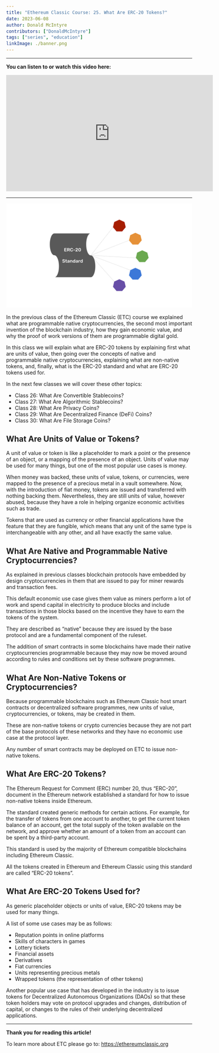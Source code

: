 ```yaml
---
title: "Ethereum Classic Course: 25. What Are ERC-20 Tokens?"
date: 2023-06-08
author: Donald McIntyre
contributors: ["DonaldMcIntyre"]
tags: ["series", "education"]
linkImage: ./banner.png
---
```


---
**You can listen to or watch this video here:**

<iframe width="560" height="315" src="https://www.youtube.com/embed/x3k7csDrpsw" title="YouTube video player" frameborder="0" allow="accelerometer; autoplay; clipboard-write; encrypted-media; gyroscope; picture-in-picture; web-share" allowfullscreen></iframe>

---

![ERC-20 standard tokens.](./1.png)

In the previous class of the Ethereum Classic (ETC) course we explained what are programmable native cryptocurrencies, the second most important invention of the blockchain industry, how they gain economic value, and why the proof of work versions of them are programmable digital gold.

In this class we will explain what are ERC-20 tokens by explaining first what are units of value, then going over the concepts of native and programmable native cryptocurrencies, explaining what are non-native tokens, and, finally, what is the ERC-20 standard and what are ERC-20 tokens used for.

In the next few classes we will cover these other topics:

- Class 26: What Are Convertible Stablecoins?
- Class 27: What Are Algorithmic Stablecoins?
- Class 28: What Are Privacy Coins?
- Class 29: What Are Decentralized Finance (DeFi) Coins?
- Class 30: What Are File Storage Coins?

## What Are Units of Value or Tokens?

A unit of value or token is like a placeholder to mark a point or the presence of an object, or a mapping of the presence of an object. Units of value may be used for many things, but one of the most popular use cases is money.

When money was backed, these units of value, tokens, or currencies, were mapped to the presence of a precious metal in a vault somewhere. Now, with the introduction of fiat money, tokens are issued and transferred with nothing backing them. Nevertheless, they are still units of value, however abused, because they have a role in helping organize economic activities such as trade.  

Tokens that are used as currency or other financial applications have the feature that they are fungible, which means that any unit of the same type is interchangeable with any other, and all have exactly the same value.

## What Are Native and Programmable Native Cryptocurrencies?

As explained in previous classes blockchain protocols have embedded by design cryptocurrencies in them that are issued to pay for miner rewards and transaction fees. 

This default economic use case gives them value as miners perform a lot of work and spend capital in electricity to produce blocks and include transactions in those blocks based on the incentive they have to earn the tokens of the system.

They are described as “native” because they are issued by the base protocol and are a fundamental component of the ruleset.

The addition of smart contracts in some blockchains have made their native cryptocurrencies programmable because they may now be moved around according to rules and conditions set by these software programmes.

## What Are Non-Native Tokens or Cryptocurrencies?

Because programmable blockchains such as Ethereum Classic host smart contracts or decentralized software programmes, new units of value, cryptocurrencies, or tokens, may be created in them.

These are non-native tokens or crypto currencies because they are not part of the base protocols of these networks and they have no economic use case at the protocol layer.

Any number of smart contracts may be deployed on ETC to issue non-native tokens.

## What Are ERC-20 Tokens?

The Ethereum Request for Comment (ERC) number 20, thus “ERC-20”, document in the Ethereum network established a standard for how to issue non-native tokens inside Ethereum.

The standard created generic methods for certain actions. For example, for the transfer of tokens from one account to another, to get the current token balance of an account, get the total supply of the token available on the network, and approve whether an amount of a token from an account can be spent by a third-party account.

This standard is used by the majority of Ethereum compatible blockchains including Ethereum Classic.

All the tokens created in Ethereum and Ethereum Classic using this standard are called “ERC-20 tokens”.

## What Are ERC-20 Tokens Used for?

As generic placeholder objects or units of value, ERC-20 tokens may be used for many things.

A list of some use cases may be as follows:

- Reputation points in online platforms
- Skills of characters in games
- Lottery tickets
- Financial assets
- Derivatives
- Fiat currencies
- Units representing precious metals
- Wrapped tokens (the representation of other tokens)

Another popular use case that has developed in the industry is to issue tokens for Decentralized Autonomous Organizations (DAOs) so that these token holders may vote on protocol upgrades and changes, distribution of capital, or changes to the rules of their underlying decentralized applications.

---

**Thank you for reading this article!**

To learn more about ETC please go to: https://ethereumclassic.org
